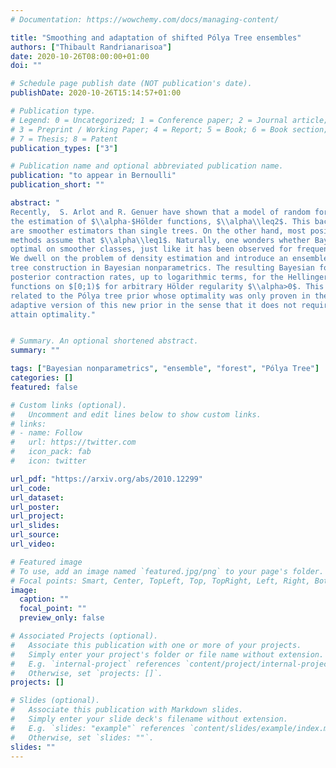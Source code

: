 ```yaml
---
# Documentation: https://wowchemy.com/docs/managing-content/

title: "Smoothing and adaptation of shifted Pólya Tree ensembles"
authors: ["Thibault Randrianarisoa"]
date: 2020-10-26T08:00:00+01:00
doi: ""

# Schedule page publish date (NOT publication's date).
publishDate: 2020-10-26T15:14:57+01:00

# Publication type.
# Legend: 0 = Uncategorized; 1 = Conference paper; 2 = Journal article;
# 3 = Preprint / Working Paper; 4 = Report; 5 = Book; 6 = Book section;
# 7 = Thesis; 8 = Patent
publication_types: ["3"]

# Publication name and optional abbreviated publication name.
publication: "to appear in Bernoulli"
publication_short: ""

abstract: "
Recently,  S. Arlot and R. Genuer have shown that a model of random forests outperforms its single-tree counterpart in 
the estimation of $\\alpha-$Hölder functions, $\\alpha\\leq2$. This backs up the idea that ensembles of tree estimators 
are smoother estimators than single trees. On the other hand, most positive optimality results on Bayesian tree-based 
methods assume that $\\alpha\\leq1$. Naturally, one wonders whether Bayesian counterparts of forest estimators are 
optimal on smoother classes, just like it has been observed for frequentist estimators for $\\alpha\\leq 2$.
We dwell on the problem of density estimation and introduce an ensemble estimator from the classical (truncated) Pólya 
tree construction in Bayesian nonparametrics. The resulting Bayesian forest estimator is shown to lead to optimal 
posterior contraction rates, up to logarithmic terms, for the Hellinger and $L^1$ distances on probability density 
functions on $[0;1)$ for arbitrary Hölder regularity $\\alpha>0$. This improves upon previous results for constructions 
related to the Pólya tree prior whose optimality was only proven in the case $\\alpha\\leq 1$. Also, we introduce an 
adaptive version of this new prior in the sense that it does not require the knowledge of $\\alpha$ to be defined and 
attain optimality."


# Summary. An optional shortened abstract.
summary: ""

tags: ["Bayesian nonparametrics", "ensemble", "forest", "Pólya Tree"]
categories: []
featured: false

# Custom links (optional).
#   Uncomment and edit lines below to show custom links.
# links:
# - name: Follow
#   url: https://twitter.com
#   icon_pack: fab
#   icon: twitter

url_pdf: "https://arxiv.org/abs/2010.12299"
url_code:
url_dataset:
url_poster:
url_project:
url_slides:
url_source:
url_video:

# Featured image
# To use, add an image named `featured.jpg/png` to your page's folder. 
# Focal points: Smart, Center, TopLeft, Top, TopRight, Left, Right, BottomLeft, Bottom, BottomRight.
image:
  caption: ""
  focal_point: ""
  preview_only: false

# Associated Projects (optional).
#   Associate this publication with one or more of your projects.
#   Simply enter your project's folder or file name without extension.
#   E.g. `internal-project` references `content/project/internal-project/index.md`.
#   Otherwise, set `projects: []`.
projects: []

# Slides (optional).
#   Associate this publication with Markdown slides.
#   Simply enter your slide deck's filename without extension.
#   E.g. `slides: "example"` references `content/slides/example/index.md`.
#   Otherwise, set `slides: ""`.
slides: ""
---
```

